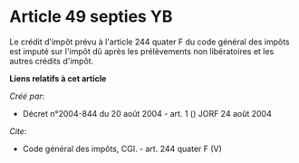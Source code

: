 # Article 49 septies YB

Le crédit d'impôt prévu à l'article 244 quater F du code général des impôts est imputé sur l'impôt dû après les prélèvements
non libératoires et les autres crédits d'impôt.

**Liens relatifs à cet article**

_Créé par_:

  - Décret n°2004-844 du 20 août 2004 - art. 1 () JORF 24 août 2004

_Cite_:

  - Code général des impôts, CGI. - art. 244 quater F (V)
